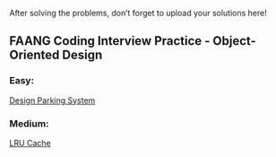 After solving the problems, don’t forget to upload your solutions here!

## FAANG Coding Interview Practice - Object-Oriented Design

### Easy:
[Design Parking System](https://leetcode.com/problems/design-parking-system/description/)

### Medium:
[LRU Cache](https://leetcode.com/problems/lru-cache/description)
